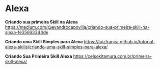

# Alexa
**Criando sua primeira Skill na Alexa**
https://medium.com/@evandrocapovilla/criando-sua-primeira-skill-na-alexa-fe35663344de

**Criando uma Skill Simples para Alexa**
https://luizfranca.github.io/tutorial-alexa-skills/criando-uma-skill-simples-para-alexa/

**Criando Sua Primeira Skill Alexa**
https://celsokitamura.com.br/primeira-skill-alexa/
